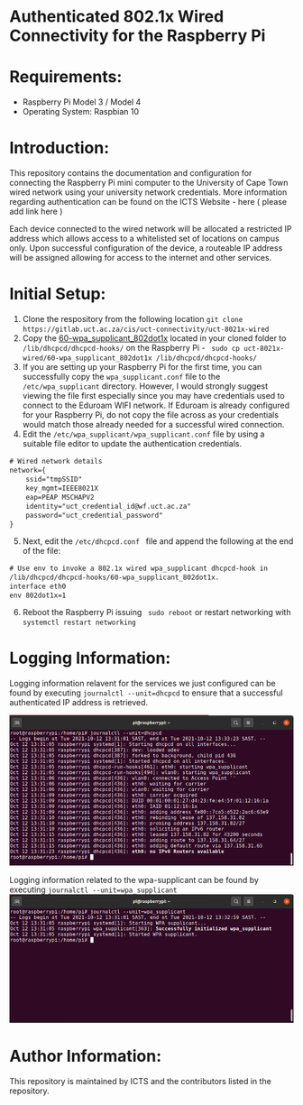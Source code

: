 # Authenticated 802.1x Wired Connectivity for the Raspberry Pi

# Requirements: 
 
- Raspberry Pi Model 3 / Model 4 
- Operating System: Raspbian 10

# Introduction: 

This repository contains the documentation and configuration for connecting the Raspberry Pi mini computer to the University of Cape Town wired network using your university network credentials. More information regarding authentication can be found on the ICTS Website - here ( please add link here )

Each device connected to the wired network will be allocated a restricted IP address which allows access to a whitelisted set of locations on campus only. Upon successful configuration of the device, a routeable IP address will be assigned allowing for access to the internet and other services. 

# Initial Setup: 

1. Clone the respository from the following location ```git clone https://gitlab.uct.ac.za/cis/uct-connectivity/uct-8021x-wired```
2. Copy the [60-wpa_supplicant_802dot1x](https://gitlab.uct.ac.za/cis/uct-connectivity/uct-8021x-wired/-/blob/master/60-wpa_supplicant_802dot1x
) located in your cloned folder to ```/lib/dhcpcd/dhcpcd-hooks/``` on the Raspberry Pi - ``` sudo cp uct-8021x-wired/60-wpa_supplicant_802dot1x /lib/dhcpcd/dhcpcd-hooks/```
3. If you are setting up your Raspberry Pi for the first time, you can successfully copy the ```wpa_supplicant.conf``` file to the ```/etc/wpa_supplicant``` directory. However, I would strongly suggest viewing the file first especially since you may have credentials used to connect to the Eduroam WIFI network. If Eduroam is already configured for your Raspberry Pi, do not copy the file across as your credentials would match those already needed for a successful wired connection. 
4. Edit the ```/etc/wpa_supplicant/wpa_supplicant.conf``` file by using a suitable file editor to update the authentication credentials. 
```
# Wired network details 
network={
	ssid="tmpSSID"
	key_mgmt=IEEE8021X
	eap=PEAP MSCHAPV2
	identity="uct_credential_id@wf.uct.ac.za"
	password="uct_credential_password"
}
```
5. Next, edit the ```/etc/dhcpcd.conf ``` file and append the following at the end of the file:
``` 
# Use env to invoke a 802.1x wired wpa_supplicant dhcpcd-hook in /lib/dhcpcd/dhcpcd-hooks/60-wpa_supplicant_802dot1x.
interface eth0
env 802dot1x=1
```
6. Reboot the Raspberry Pi issuing ``` sudo reboot```  or restart networking with ```systemctl restart networking```

# Logging Information:

Logging information relavent for the services we just configured can be found by executing ```journalctl --unit=dhcpcd``` to ensure that a successful authenticated IP address is retrieved. 

![image info](images/dhcpcd.png)

Logging information related to the wpa-supplicant can be found by executing ```journalctl --unit=wpa_supplicant```
![image info](images/wpa-supplicant.png)

# Author Information: 
This repository is maintained by ICTS and the contributors listed in the repository. 



